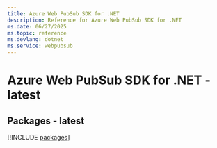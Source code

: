 ```yaml
---
title: Azure Web PubSub SDK for .NET
description: Reference for Azure Web PubSub SDK for .NET
ms.date: 06/27/2025
ms.topic: reference
ms.devlang: dotnet
ms.service: webpubsub
---
```

# Azure Web PubSub SDK for .NET - latest
## Packages - latest
[!INCLUDE [packages](web-pubsub-index.md)]